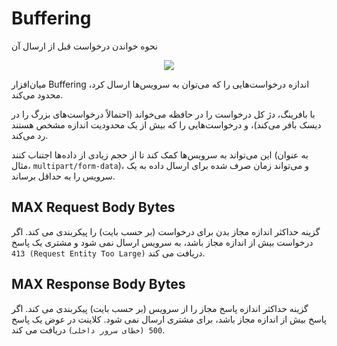 # Buffering

نحوه خواندن درخواست قبل از ارسال آن

<p align="center"><img src="/doc/assets/img/middlewares/buffering.png"></p>

میان‌افزار Buffering اندازه درخواست‌هایی را که می‌توان به سرویس‌ها ارسال کرد، محدود می‌کند.

با بافرینگ، دژ کل درخواست را در حافظه می‌خواند (احتمالاً درخواست‌های بزرگ را در دیسک بافر می‌کند)، و درخواست‌هایی را که بیش از یک محدودیت اندازه مشخص هستند رد می‌کند.

این می‌تواند به سرویس‌ها کمک کند تا از حجم زیادی از داده‌ها اجتناب کنند (به عنوان مثال، `multipart/form-data`)، و می‌تواند زمان صرف شده برای ارسال داده به یک سرویس را به حداقل برساند.

## MAX Request Body Bytes

گزینه حداکثر اندازه مجاز بدن برای درخواست (بر حسب بایت) را پیکربندی می کند. اگر درخواست بیش از اندازه مجاز باشد، به سرویس ارسال نمی شود و مشتری یک پاسخ `413 (Request Entity Too Large)` دریافت می کند.

## MAX Response Body Bytes

گزینه حداکثر اندازه پاسخ مجاز را از سرویس (بر حسب بایت) پیکربندی می کند. اگر پاسخ بیش از اندازه مجاز باشد، برای مشتری ارسال نمی شود. کلاینت در عوض یک پاسخ `500 (خطای سرور داخلی)` دریافت می کند.
